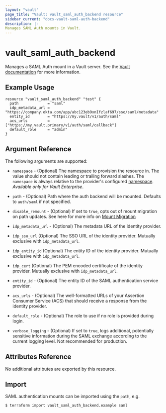 ```yaml
---
layout: "vault"
page_title: "Vault: vault_saml_auth_backend resource"
sidebar_current: "docs-vault-saml-auth-backend"
description: |-
Manages SAML Auth mounts in Vault.
---
```


# vault\_saml\_auth\_backend

Manages a SAML Auth mount in a Vault server. See the [Vault
documentation](https://www.vaultproject.io/docs/auth/saml/) for more
information.

## Example Usage

```hcl
resource "vault_saml_auth_backend" "test" {
  path             = "saml"
  idp_metadata_url = "https://company.okta.com/app/abc123eb9xnIfzlaf697/sso/saml/metadata"
  entity_id        = "https://my.vault/v1/auth/saml"
  acs_urls         = ["https://my.vault.primary/v1/auth/saml/callback"]
  default_role     = "admin"
}
```

## Argument Reference

The following arguments are supported:

* `namespace` - (Optional) The namespace to provision the resource in.
  The value should not contain leading or trailing forward slashes.
  The `namespace` is always relative to the provider's configured [namespace](/docs/providers/vault#namespace).
  *Available only for Vault Enterprise*.

* `path` - (Optional) Path where the auth backend will be mounted. Defaults to `auth/saml`
  if not specified.

* `disable_remount` - (Optional) If set to `true`, opts out of mount migration on path updates.
  See here for more info on [Mount Migration](https://www.vaultproject.io/docs/concepts/mount-migration)

* `idp_metadata_url` - (Optional) The metadata URL of the identity provider.

* `idp_sso_url` (Optional) The SSO URL of the identity provider. Mutually exclusive with 
  `idp_metadata_url`.

* `idp_entity_id` (Optional) The entity ID of the identity provider. Mutually exclusive with
  `idp_metadata_url`.

* `idp_cert` (Optional) The PEM encoded certificate of the identity provider. Mutually exclusive
  with `idp_metadata_url`.

* `entity_id` - (Optional) The entity ID of the SAML authentication service provider.

* `acs_urls` - (Optional) The well-formatted URLs of your Assertion Consumer Service (ACS)
  that should receive a response from the identity provider.

* `default_role` - (Optional) The role to use if no role is provided during login.

* `verbose_logging` - (Optional) If set to `true`, logs additional, potentially sensitive
  information during the SAML exchange according to the current logging level. Not 
  recommended for production.

## Attributes Reference

No additional attributes are exported by this resource.

## Import

SAML authentication mounts can be imported using the `path`, e.g.

```
$ terraform import vault_saml_auth_backend.example saml
```
